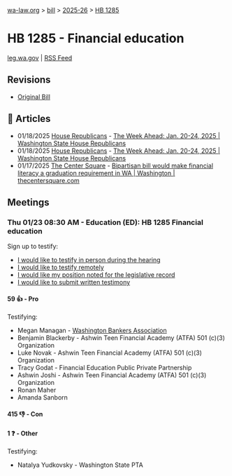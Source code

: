 [wa-law.org](/) > [bill](/bill/) > [2025-26](/bill/2025-26/) > [HB 1285](/bill/2025-26/hb/1285/)

# HB 1285 - Financial education
[leg.wa.gov](https://app.leg.wa.gov/billsummary?BillNumber=1285&Year=2025&Initiative=false) | [RSS Feed](./rss.xml)

## Revisions
* [Original Bill](1/)

## 📰 Articles
* 01/18/2025 [House Republicans](/org/house_republicans/) - [The Week Ahead: Jan. 20-24, 2025 | Washington State House Republicans](http://houserepublicans.wa.gov/week/the-week-ahead-jan-20-24-2025/#:~:text=HB%201285)
* 01/18/2025 [House Republicans](/org/house_republicans/) - [The Week Ahead: Jan. 20-24, 2025 | Washington State House Republicans](https://houserepublicans.wa.gov/week/the-week-ahead-jan-20-24-2025/#:~:text=HB%201285)
* 01/17/2025 [The Center Square](/org/the_center_square/) - [Bipartisan bill would make financial literacy a graduation requirement in WA | Washington | thecentersquare.com](https://www.thecentersquare.com/washington/article_1814b652-d504-11ef-8a97-57051ce4cf4c.html#:~:text=House%20Bill%201285)

## Meetings
### Thu 01/23 08:30 AM - Education (ED): HB 1285 Financial education
Sign up to testify:
* [I would like to testify in person during the hearing](https://app.leg.wa.gov/csi/Testifier/Add?chamber=House&mId=32508&aId=161783&caId=24859&tId=1)
* [I would like to testify remotely](https://app.leg.wa.gov/csi/Testifier/Add?chamber=House&mId=32508&aId=161783&caId=24859&tId=2)
* [I would like my position noted for the legislative record](https://app.leg.wa.gov/csi/Testifier/Add?chamber=House&mId=32508&aId=161783&caId=24859&tId=3)
* [I would like to submit written testimony](https://app.leg.wa.gov/csi/Testifier/Add?chamber=House&mId=32508&aId=161783&caId=24859&tId=4)

#### 59 👍 - Pro
Testifying:
* Megan Managan - [Washington Bankers Association](/org/washington_bankers_association/)
* Benjamin Blackerby - Ashwin Teen Financial Academy (ATFA) 501 (c)(3) Organization
* Luke Novak - Ashwin Teen Financial Academy (ATFA) 501 (c)(3) Organization
* Tracy Godat - Financial Education Public Private Partnership
* Ashwin Joshi - Ashwin Teen Financial Academy (ATFA) 501 (c)(3) Organization
* Ronan Maher
* Amanda Sanborn

#### 415 👎 - Con

#### 1 ❓ - Other
Testifying:
* Natalya Yudkovsky - Washington State PTA
